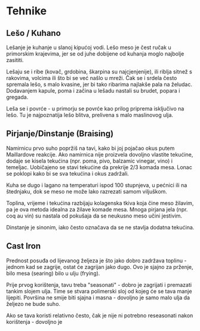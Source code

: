 # Tehnike

## Lešo / Kuhano

Lešanje je kuhanje u slanoj kipućoj vodi. Lešo meso je čest ručak u primorskim krajevima, jer se od juhe dobijene od kuhanja moglo najbolje zasititi.

Lešaju se i ribe (kovač, grdobina, škarpina su najcjenjenije), ili riblja sitnež s rakovima, volcima ili što bi se već našlo u mreži. Čak se i srdela često spremala lešo, s malo kvasine, jer bi tako ribarima najlakše pala na želudac. Dodavanjem kapule, poma i začina u lešadu nastali su brudet, popara i gregada.

Leša se i povrće - u primorju se povrće kao prilog priprema isključivo na lešo. Tu je najpoznatija lešo blitva, prelivena s malo maslinovog ulja.

## Pirjanje/Dinstanje (Braising)

Namirnicu prvo suho popržiš na tavi, kako bi joj pojačao okus putem Maillardove reakcije. Ako namirnica nije proizvela dovoljno vlastite tekućine, dodaje se kisela tekućina (npr. poma, pivo, balzamic vinegar, vino) i temeljac. Uobičajeno se stavi tekućine da prekrije 2/3 komada mesa. Lonac se poklopi kako bi se sva tekućina i okus zadržali.

Kuha se dugo i lagano na temperaturi ispod 100 stupnjeva, u pećnici ili na štednjaku, dok se meso ne može lako razrezati samom viljuškom.

Toplina, vrijeme i tekućina razbijaju kolagenska tkiva koja čine meso žilavim, pa je ova metoda idealna za žilave komade mesa. Mnoga pirjana jela (npr. coq au vin) su nastala od pokušaja da se neukusno meso učini jestivim.

Dinstanje je sinonim, iako često označava da se ne stavlja dodatna tekućina.

## Cast Iron

Prednost posuđa od lijevanog željeza je što jako dobro zadržava toplinu - jednom kad se zagrije, ostat će zagrijan jako dugo. Ovo je sjajno za prženje, bilo mesa (searing) bilo u ulju (frying).

Prije prvog korištenja, tavu treba "seasonati" - dobro je zagrijati i premazati tankim slojem ulja. Time se stvara polimerski sloj od kojeg će se tava manje lijepiti. Površina ne smije biti sjajna i masna - dovoljno je samo malo ulja da željezo ne bude suho.

Ako se tava koristi relativno često, čak je nije ni potrebno reseasonati nakon korištenja - dovoljno je
